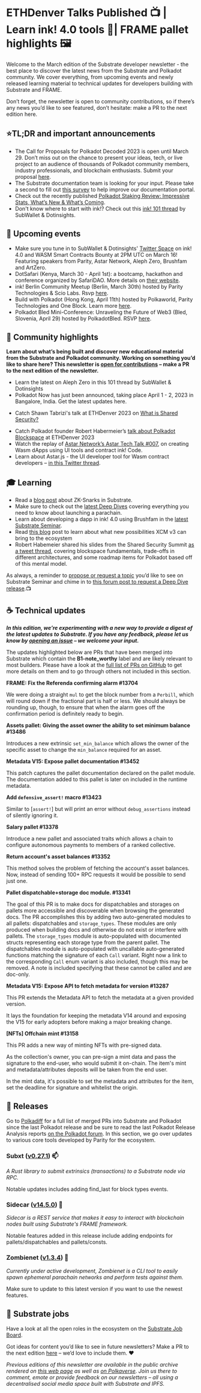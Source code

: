 # ETHDenver Talks Published 📺 | Learn ink! 4.0 tools  🦑| FRAME pallet highlights 🖼 

Welcome to the March edition of the Substrate developer newsletter - the best place to discover the latest news from the Substrate and Polkadot community. We cover everything, from upcoming events and newly released learning material to technical updates for developers building with Substrate and FRAME. 

Don’t forget, the newsletter is open to community contributions, so if there’s any news you’d like to see featured, don’t hesitate: make a PR to the next edition here.

## ⭐TL;DR and important announcements

- The Call for Proposals for Polkadot Decoded 2023 is open until March 29. Don’t miss out on the chance to present your ideas, tech, or live project to an audience of thousands of Polkadot community members, industry professionals, and blockchain enthusiasts. Submit your proposal [here](https://eventreg.polkadot.network/decoded2023/proposals/Start).
- The Substrate documentation team is looking for your input. Please take a second to fill out [this survey](https://forms.gle/UXmM6XnoDSQxKK8L8) to help improve our documentation portal.
- Check out the recently published [Polkadot Staking Review: Impressive Stats, What’s New & What’s Coming](https://polkadot.network/blog/polkadot-staking-review-impressive-stats-whats-new-whats-coming).
- Don't know where to start with ink!? Check out this [ink! 101 thread](https://twitter.com/dotinsights_xyz/status/1635594705357660161) by SubWallet & Dotinsights.

## 📆 Upcoming events

 - Make sure you tune in to SubWallet & Dotinsights' [Twitter Space](https://twitter.com/dotinsights_xyz/status/1635293893205065730) on ink! 4.0 and WASM Smart Contracts Bounty at 2PM UTC on March 16! Featuring speakers from Parity, Astar Network, Aleph Zero, Brushfam and ArtZero.
 - DotSafari (Kenya, March 30 - April 1st): a bootcamp, hackathon and conference organized by SafariDAO. More details on [their website](https://dotsafari.xyz/).
 - ink! Berlin Community Meetup (Berlin, March 30th) hosted by Parity Technologies & Scio Labs. Rsvp [here](https://www.meetup.com/parity/events/292157078/).
- Build with Polkadot (Hong Kong, April 11th) hosted by Polkaworld, Parity Technologies and One Block. Learn more [here](https://twitter.com/polkaworld_org/status/1636272941825671173).
- Polkadot Bled Mini-Conference: Unraveling the Future of Web3 (Bled, Slovenia, April 29) hosted by PolkadotBled. RSVP [here](https://www.meetup.com/subwork/events/292274713/).

## 🔦 Community highlights

**Learn about what’s being built and discover new educational material from the Substrate and Polkadot community. Working on something you’d like to share here? This newsletter is [open for contributions](https://github.com/substrate-developer-hub/newsletter#-prs-for-next-issue-are-now-being-accepted) – make a PR to the next edition of the newsletter.**

- Learn the latest on Aleph Zero in this 101 thread by SubWallet & Dotinsights
- Polkadot Now has just been announced, taking place April 1 - 2, 2023 in Bangalore, India. Get the latest updates here.
* Catch Shawn Tabrizi's talk at ETHDenver 2023 on [What is Shared Security?](https://www.youtube.com/watch?v=uKQOSPfM-W0)
- Catch Polkadot founder Robert Habermeier’s [talk about Polkadot Blockspace](https://www.youtube.com/watch?v=KRAU2MyWhao) at ETHDenver 2023
- Watch the replay of [Astar Network’s Astar Tech Talk #007](https://www.crowdcast.io/c/mx8d7yw0629i), on creating Wasm dApps using UI tools and contract ink! Code.
- Learn about Astar.js - the UI developer tool for Wasm contract developers – [in this Twitter thread](https://twitter.com/AstarNetwork/status/1620487582634364928).

## 🎓 Learning

 - Read a [blog post](https://brightinventions.pl/blog/zk-snarks-in-substrate-part-1/) about ZK-Snarks in Substrate.
 - Make sure to check out the [latest Deep Dives](https://www.youtube.com/watch?v=7DZwVXzi9x0&list=PLOyWqupZ-WGsfnlpkk0KWX3uS4yg6ZztG) covering everything you need to know about launching a parachain.
- Learn about developing a dapp in ink! 4.0 using Brushfam in the [latest Substrate Seminar](https://www.youtube.com/watch?v=lCToPcLCQgQ&list=PLOyWqupZ-WGsfgxkwTdMOwnbRW4nx_T-i&index=3). 
- Read [this blog](https://polkaworld.medium.com/xcm-v3-is-coming-soon-what-new-possibilities-will-it-bring-to-polkadot-ecosystem-c4ed740b1fff) post to learn about what new possibilities XCM v3 can bring to the ecosystem 
- Robert Habemeier shared his slides from the Shared Security Summit [as a tweet thread](https://twitter.com/rphmeier/status/1631467728555974658?s=51&t=Yb-S2fsBC8Vtd0t5dn3XTQ), covering blockspace fundamentals, trade-offs in different architectures, and some roadmap items for Polkadot based off of this mental model.

As always, a reminder to [propose or request a topic](https://github.com/substrate-developer-hub/substrate-seminar/issues/new/choose) you’d like to see on Substrate Seminar and chime in to [this forum post to request a Deep Dive release](https://forum.polkadot.network/t/polkadot-deep-dives-series/1708).📺

## ☕️ Technical updates

***In this edition, we’re experimenting with a new way to provide a digest of the latest updates to Substrate. If you have any feedback, please let us know by [opening an issue](https://github.com/substrate-developer-hub/newsletter/issues) – we welcome your input.***

The updates highlighted below are PRs that have been merged into Substrate which contain the **B1-note_worthy** label and are likely relevant to most builders. Please have a look at the [full list of PRs on GitHub](https://github.com/paritytech/substrate/pulls?page=1&q=is%3Apr+is%3Aclosed+label%3AB1-note_worthy) to get more details on them and to go through others not included in this section.

**FRAME: Fix the Referenda confirming alarm #13704**

We were doing a straight `mul` to get the block number from a `Perbill`, which will round down if the fractional part is half or less. We should always be rounding up, though, to ensure that when the alarm goes off the confirmation period is definitely ready to begin.

**Assets pallet: Giving the asset owner the ability to set minimum balance #13486**

Introduces a new extrinsic `set_min_balance` which allows the owner of the specific asset to change the `min_balance` required for an asset.

**Metadata V15: Expose pallet documentation #13452**

This patch captures the pallet documentation declared on the pallet module.
The documentation added to this pallet is later on included in the runtime metadata.

**Add `defensive_assert!` macro #13423**

Similar to [`assert!`] but will print an error without `debug_assertions` instead of silently ignoring it. 

**Salary pallet #13378**

Introduce a new pallet and associated traits which allows a chain to configure autonomous payments to members of a ranked collective.

**Return account's asset balances #13352**

This method solves the problem of fetching the account's asset balances. Now, instead of sending 100+ RPC requests it would be possible to send just one.

**Pallet dispatchable+storage doc module. #13341**

The goal of this PR is to make docs for dispatchables and storages on pallets more accessible and discoverable when browsing the generated docs. The PR accomplishes this by adding two auto-generated modules to all pallets: dispatchables and `storage_types`. These modules are only produced when building docs and otherwise do not exist or interfere with pallets. The `storage_types` module is auto-populated with documented structs representing each storage type from the parent pallet. The dispatchables module is auto-populated with uncallable auto-generated functions matching the signature of each `Call` variant. Right now a link to the corresponding `Call` enum variant is also included, though this may be removed. A note is included specifying that these cannot be called and are doc-only.

**Metadata V15: Expose API to fetch metadata for version #13287**

This PR extends the Metadata API to fetch the metadata at a given provided version.

It lays the foundation for keeping the metadata V14 around and exposing the V15 for early adopters before making a major breaking change.

**[NFTs] Offchain mint #13158**

This PR adds a new way of minting NFTs with pre-signed data.

As the collection's owner, you can pre-sign a mint data and pass the signature to the end-user, who would submit it on-chain. The item's mint and metadata/attributes deposits will be taken from the end user.

In the mint data, it's possible to set the metadata and attributes for the item, set the deadline for signature and whitelist the origin.

## **👀 Releases**

Go to [Polkadiff](https://polkadiff.parity.io/) for a full list of merged PRs into Substrate and Polkadot since the last Polkadot release and be sure to read the last Polkadot Release Analysis reports [on the Polkadot forum](https://forum.polkadot.network/tag/release-analysis). In this section, we go over updates to various core tools developed by Parity for the ecosystem.


### **Subxt ([v0.27.1](https://github.com/paritytech/subxt/releases/tag/v0.27.1)) 📫**

_A Rust library to submit extrinsics (transactions) to a Substrate node via RPC._

Notable updates includes adding find_last for block types events.


### **Sidecar ([v14.5.0](https://github.com/paritytech/substrate-api-sidecar/releases/tag/v14.5.0)) 🚗**

_Sidecar is a REST service that makes it easy to interact with blockchain nodes built using Substrate's FRAME framework._

Notable features added in this release include adding endpoints for pallets/dispatchables and pallets/consts.


### **Zombienet ([v1.3.4](https://github.com/paritytech/zombienet/releases/tag/v1.3.40)) 🧟**

_Currently under active development, Zombienet is a CLI tool to easily spawn ephemeral parachain networks and perform tests against them._

Make sure to update to this latest version if you want to use the newest features.

## 📰 Substrate jobs

Have a look at all the open roles in the ecosystem on the [Substrate Job Board](https://careers.substrate.io/jobs).

Got ideas for content you’d like to see in future newsletters? Make a PR to the next edition [here](https://github.com/substrate-developer-hub/newsletter/pulls) – we’d love to include them. ❤️

_Previous editions of this newsletter are available in the public archive rendered on [this web page](https://substrate-developer-hub.github.io/newsletter/) as well as [on Polkaverse](https://polkaverse.com/10647). Join us there to comment, emote or provide feedback on our newsletters – all using a decentralised social media space built with Substrate and IPFS._
